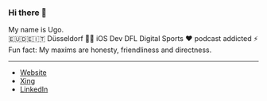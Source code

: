### Hi there 👋

My name is Ugo.  
🇪🇺🇩🇪🇮🇹 Düsseldorf
👨‍💻 iOS Dev DFL Digital Sports
❤️ podcast addicted
⚡️ Fun fact: My maxims are honesty, friendliness and directness.

---

- [Website]([[https://www.ev1101.com/contact/](https://www.ugoarangino.de)](https://www.ugoarangino.de))
- [Xing](https://www.xing.com/profile/Ugo_Arangino/cv)
- [LinkedIn](https://www.linkedin.com/in/ugoarangino/)
